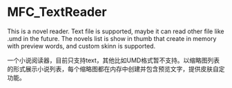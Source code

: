 # MFC_TextReader


This is a novel reader. Text file is supported, maybe it can read other file like .umd in the future. The novels list is show in thumb that create in memory with preview words, and custom skinn is supported.

一个小说阅读器，目前只支持text，其他比如UMD格式暂不支持。以缩略图列表的形式展示小说列表，每个缩略图都在内存中创建并包含预览文字，提供皮肤自定功能。
